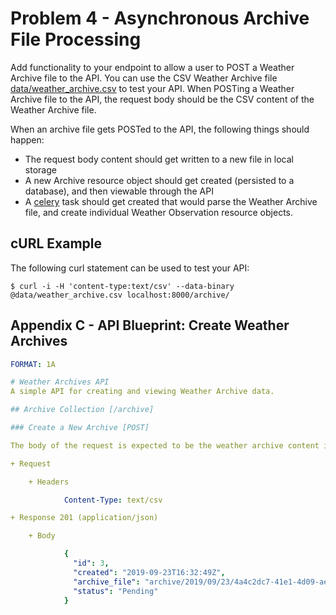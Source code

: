 # Problem 4 - Asynchronous Archive File Processing
Add functionality to your endpoint to allow a user to POST a Weather Archive file to the API. You can use the CSV Weather Archive file [data/weather_archive.csv](../data/weather_archive.csv) to test your API. When POSTing a Weather Archive file to the API, the request body should be the CSV content of the Weather Archive file.

When an archive file gets POSTed to the API, the following things should happen:
  - The request body content should get written to a new file in local storage
  - A new Archive resource object should get created (persisted to a database), and then viewable through the API
  - A [celery](http://www.celeryproject.org/) task should get created that would parse the Weather Archive file, and create individual Weather Observation resource objects.

## cURL Example
The following curl statement can be used to test your API:
```shell
$ curl -i -H 'content-type:text/csv' --data-binary @data/weather_archive.csv localhost:8000/archive/
```

## Appendix C - API Blueprint: Create Weather Archives
```yaml
FORMAT: 1A

# Weather Archives API
A simple API for creating and viewing Weather Archive data.

## Archive Collection [/archive]

### Create a New Archive [POST]

The body of the request is expected to be the weather archive content in CSV format.

+ Request

    + Headers

            Content-Type: text/csv

+ Response 201 (application/json)

    + Body

            {
              "id": 3,
              "created": "2019-09-23T16:32:49Z",
              "archive_file": "archive/2019/09/23/4a4c2dc7-41e1-4d09-ae7b-49f2fd5c3468.csv",
              "status": "Pending"
            }
```
